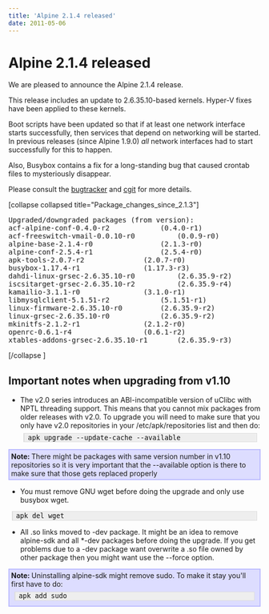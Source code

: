 ```yaml
---
title: 'Alpine 2.1.4 released'
date: 2011-05-06
---
```


# Alpine 2.1.4 released
<p>We are pleased to announce the Alpine 2.1.4 release.
</p><p>This release includes an update to 2.6.35.10-based kernels. Hyper-V fixes have been applied to these kernels.
</p><p>Boot scripts have been updated so that if at least one network interface starts successfully, then services that depend on networking will be started. In previous releases (since Alpine 1.9.0) <i>all</i> network interfaces had to start successfully for this to happen. 
</p><p>Also, Busybox contains a fix for a long-standing bug that caused crontab files to mysteriously disappear.
</p><p>Please consult the <a href="http://redmine.alpinelinux.org/versions/show/26" class="external text" rel="nofollow">bugtracker</a> and <a href="http://git.alpinelinux.org/cgit/aports/log/?h=v2.1.4" class="external text" rel="nofollow">cgit</a> for more details.
</p>

[collapse collapsed title="Package_changes_since_2.1.3"]
<pre>
Upgraded/downgraded packages (from version):
acf-alpine-conf-0.4.0-r2		    (0.4.0-r1)
acf-freeswitch-vmail-0.0.10-r0		    (0.0.9-r0)
alpine-base-2.1.4-r0			    (2.1.3-r0)
alpine-conf-2.5.4-r1			    (2.5.4-r0)
apk-tools-2.0.7-r2			    (2.0.7-r0)
busybox-1.17.4-r1			    (1.17.3-r3)
dahdi-linux-grsec-2.6.35.10-r0		    (2.6.35.9-r2)
iscsitarget-grsec-2.6.35.10-r2		    (2.6.35.9-r4)
kamailio-3.1.1-r0			    (3.1.0-r1)
libmysqlclient-5.1.51-r2		    (5.1.51-r1)
linux-firmware-2.6.35.10-r0		    (2.6.35.9-r2)
linux-grsec-2.6.35.10-r0		    (2.6.35.9-r2)
mkinitfs-2.1.2-r1			    (2.1.2-r0)
openrc-0.6.1-r4				    (0.6.1-r2)
xtables-addons-grsec-2.6.35.10-r1	    (2.6.35.9-r3)
</pre>
[/collapse ]

<h2> <span class="mw-headline" id="Important_notes_when_upgrading_from_v1.10"> Important notes when upgrading from v1.10 </span></h2>
<ul><li> The v2.0 series introduces an ABI-incompatible version of uClibc with NPTL threading support. This means that you cannot mix packages from older releases with v2.0. To upgrade you will need to make sure that you only have v2.0 repositories in your /etc/apk/repositories list and then do: <p style="background-color:#eeeeee; color:#111111; padding:.05em .5em; margin:.5em; border:1px solid #dddddd; border-left:2px solid #dddddd; white-space:pre; font-family:monospace; font-size:10pt;">apk upgrade --update-cache --available</p>
</li></ul>

<div style="padding: 0.25em; margin: 0.50em 0; background-color: #DDDDFF; border: 2px solid #BBBBFF"><strong> Note: </strong>There might be packages with same version number in v1.10 repositories so it is very important that the --available option is there to make sure that those gets replaced properly</div>
<ul><li> You must remove GNU wget before doing the upgrade and only use busybox wget.
</li></ul>
<p style="background-color:#eeeeee; color:#111111; padding:.05em .5em; margin:.5em; border:1px solid #dddddd; border-left:2px solid #dddddd; white-space:pre; font-family:monospace; font-size:10pt;">apk del wget</p>
<ul><li> All .so links moved to -dev package. It might be an idea to remove alpine-sdk and all *-dev packages before doing the upgrade. If you get problems due to a -dev package want overwrite a .so file owned by other package then you might want use the --force option.
</li></ul>
<div style="padding: 0.25em; margin: 0.50em 0; background-color: #DDDDFF; border: 2px solid #BBBBFF"><strong> Note: </strong>Uninstalling alpine-sdk might remove sudo. To make it stay you'll first have to do: <p style="background-color:#eeeeee; color:#111111; padding:.05em .5em; margin:.5em; border:1px solid #dddddd; border-left:2px solid #dddddd; white-space:pre; font-family:monospace; font-size:10pt;">apk add sudo</p> </div>